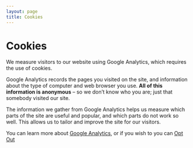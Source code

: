```yaml
---
layout: page
title: Cookies
---
```


# Cookies

We measure visitors to our website using Google Analytics, which requires the use of cookies.

Google Analytics records the pages you visited on the site, and information about the type of computer and web browser you use. **All of this information is anonymous** – so we don’t know who you are; just that somebody visited our site.

The information we gather from Google Analytics helps us measure which parts of the site are useful and popular, and which parts do not work so well. This allows us to tailor and improve the site for our visitors.

You can learn more about [Google Analytics](http://www.google.com/analytics/learn/privacy.html), or if you wish to you can [Opt Out](https://tools.google.com/dlpage/gaoptout)